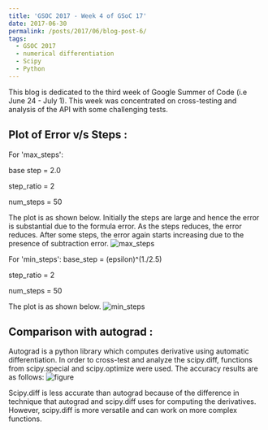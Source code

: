 ```yaml
---
title: 'GSOC 2017 - Week 4 of GSoC 17'
date: 2017-06-30
permalink: /posts/2017/06/blog-post-6/
tags:
  - GSOC 2017
  - numerical differentiation
  - Scipy
  - Python 
---
```


This blog is dedicated to the third week of Google Summer of Code (i.e June 24 - July 1). This week was concentrated on cross-testing and analysis of the API with some challenging tests.

## Plot of Error v/s Steps :
 
 For 'max_steps':
 
   base step = 2.0
   
   step_ratio = 2
   
   num_steps = 50
   
   The plot is as shown below. Initially the steps are large and hence the error is substantial due to the formula error. As the steps reduces, the error reduces. After some steps, the error again starts increasing due to the presence of subtraction error.
 ![max_steps](https://ashwinpathak20.github.io/images/max_step.png)
 
 For 'min_steps':
   base_step = (epsilon)^(1./2.5)
   
   step_ratio = 2
   
   num_steps = 50
   
   The plot is as shown below.
 ![min_steps](https://ashwinpathak20.github.io/images/min_step.png)
 
 ## Comparison with autograd :
 
 Autograd is a python library which computes derivative using automatic differentiation. In order to cross-test and analyze the scipy.diff, functions from scipy.special and scipy.optimize were used. The accuracy results are as follows:
 ![figure](https://ashwinpathak20.github.io/images/compare.png)
 
 Scipy.diff is less accurate than autograd because of the difference in technique that autograd and scipy.diff uses for computing the derivatives. However, scipy.diff is more versatile and can work on more complex functions.
